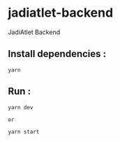 # jadiatlet-backend
JadiAtlet Backend

## Install dependencies :
```
yarn
```

## Run :
```
yarn dev 

or

yarn start
```